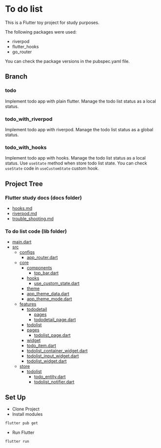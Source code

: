 # To do list

This is a Flutter toy project for study purposes.

The following packages were used:

- riverpod
- flutter_hooks
- go_router

You can check the package versions in the pubspec.yaml file.

## Branch
### todo
Implement todo app with plain flutter.
Manage the todo list status as a local status.

### todo_with_riverpod
Implement todo app with riverpod.
Manage the todo list status as a global status.

### todo_with_hooks
Implement todo app with hooks.
Manage the todo list status as a local status.
Use `useState` method when store todo list state.
You can check `useState` code in `useCustomState` custom hook.

## Project Tree

### Flutter study docs (docs folder)
 * [hooks.md](docs/hooks.md)
 * [riverpod.md](docs/riverpod.md)
 * [trouble_shooting.md](docs/trouble_shooting.md)


### To do list code (lib folder)
 * [main.dart](lib/main.dart)
 * [src](lib/src)
     * [configs](lib/src/configs)
       * [app_router.dart](lib/src/configs/app_router.dart)
     * [core](lib/src/core)
       * [components](lib/src/core/components)
         * [top_bar.dart](lib/src/core/components/top_bar.dart)
       * [hooks](lib/src/core/hooks)
         * [use_custom_state.dart](lib/src/core/hooks/use_custom_state.dart)
       * [theme](lib/src/core/theme)
       * [app_theme_data.dart](lib/src/core/theme/app_theme_data.dart)
       * [app_theme_mode.dart](lib/src/core/theme/app_theme_mode.dart)
     * [features](lib/src/features)
       * [tododetail](lib/src/features/tododetail)
         * [pages](lib/src/features/tododetail/pages)
         * [tododetail_page.dart](lib/src/features/tododetail/pages/tododetail_page.dart)
       * [todolist](lib/src/features/todolist)
       * [pages](lib/src/features/todolist/pages)
         * [todolist_page.dart](lib/src/features/todolist/pages/todolist_page.dart)
       * [widget](lib/src/features/todolist/widget)
       * [todo_item.dart](lib/src/features/todolist/widget/todo_item.dart)
       * [todolist_container_widget.dart](lib/src/features/todolist/widget/todolist_container_widget.dart)
       * [todolist_input_widget.dart](lib/src/features/todolist/widget/todolist_input_widget.dart)
       * [todolist_widget.dart](lib/src/features/todolist/widget/todolist_widget.dart)
     * [store](lib/src/store)
         * [todolist](lib/src/store/todolist)
             * [todo_entity.dart](lib/src/store/todolist/todo_entity.dart)
             * [todolist_notifier.dart](lib/src/store/todolist/todolist_notifier.dart)


## Set Up

- Clone Project
- Install modules

```bash
flutter pub get
```

- Run Flutter

```bash
flutter run
```
